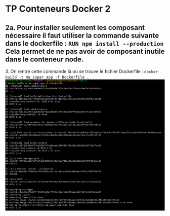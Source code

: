 TP Conteneurs Docker 2
====================

2a\. Pour installer seulement les composant nécessaire il faut utiliser la commande suivante dans le dockerfile :
`RUN npm install --production` Cela permet de ne pas avoir de composant inutile dans le conteneur node.
----------------------------------------------------
3\. On rentre cette commande là où se trouve le fichier Dockerfile :
`docker build -t ma_super_app -f Dockerfile .`
![Screenshot](ScreenShots/q3.png)
